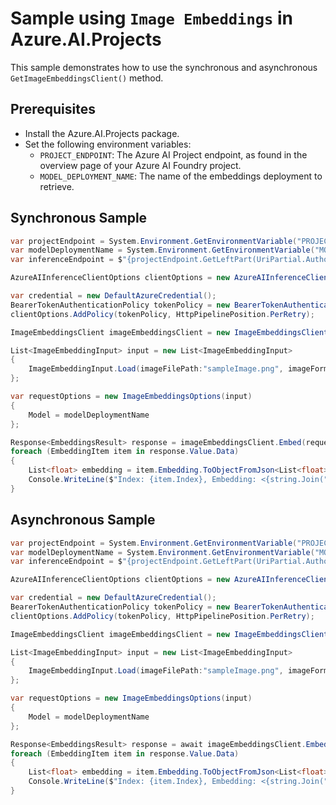 # Sample using `Image Embeddings` in Azure.AI.Projects

This sample demonstrates how to use the synchronous and asynchronous `GetImageEmbeddingsClient()` method.

## Prerequisites

- Install the Azure.AI.Projects package.
- Set the following environment variables:
  - `PROJECT_ENDPOINT`: The Azure AI Project endpoint, as found in the overview page of your Azure AI Foundry project.
  - `MODEL_DEPLOYMENT_NAME`: The name of the embeddings deployment to retrieve.

## Synchronous Sample

```C# Snippet:AI_Projects_ImageEmbeddingSync
var projectEndpoint = System.Environment.GetEnvironmentVariable("PROJECT_ENDPOINT");
var modelDeploymentName = System.Environment.GetEnvironmentVariable("MODEL_DEPLOYMENT_NAME");
var inferenceEndpoint = $"{projectEndpoint.GetLeftPart(UriPartial.Authority)}/models";

AzureAIInferenceClientOptions clientOptions = new AzureAIInferenceClientOptions();

var credential = new DefaultAzureCredential();
BearerTokenAuthenticationPolicy tokenPolicy = new BearerTokenAuthenticationPolicy(credential, new string[] { "https://ai.azure.com/.default" });
clientOptions.AddPolicy(tokenPolicy, HttpPipelinePosition.PerRetry);

ImageEmbeddingsClient imageEmbeddingsClient = new ImageEmbeddingsClient(new Uri(inferenceEndpoint), credential, clientOptions);

List<ImageEmbeddingInput> input = new List<ImageEmbeddingInput>
{
    ImageEmbeddingInput.Load(imageFilePath:"sampleImage.png", imageFormat:"png")
};

var requestOptions = new ImageEmbeddingsOptions(input)
{
    Model = modelDeploymentName
};

Response<EmbeddingsResult> response = imageEmbeddingsClient.Embed(requestOptions);
foreach (EmbeddingItem item in response.Value.Data)
{
    List<float> embedding = item.Embedding.ToObjectFromJson<List<float>>();
    Console.WriteLine($"Index: {item.Index}, Embedding: <{string.Join(", ", embedding)}>");
}
```
## Asynchronous Sample

```C# Snippet:AI_Projects_ImageEmbeddingAsync
var projectEndpoint = System.Environment.GetEnvironmentVariable("PROJECT_ENDPOINT");
var modelDeploymentName = System.Environment.GetEnvironmentVariable("MODEL_DEPLOYMENT_NAME");
var inferenceEndpoint = $"{projectEndpoint.GetLeftPart(UriPartial.Authority)}/models";

AzureAIInferenceClientOptions clientOptions = new AzureAIInferenceClientOptions();

var credential = new DefaultAzureCredential();
BearerTokenAuthenticationPolicy tokenPolicy = new BearerTokenAuthenticationPolicy(credential, new string[] { "https://ai.azure.com/.default" });
clientOptions.AddPolicy(tokenPolicy, HttpPipelinePosition.PerRetry);

ImageEmbeddingsClient imageEmbeddingsClient = new ImageEmbeddingsClient(new Uri(inferenceEndpoint), credential, clientOptions);

List<ImageEmbeddingInput> input = new List<ImageEmbeddingInput>
{
    ImageEmbeddingInput.Load(imageFilePath:"sampleImage.png", imageFormat:"png")
};

var requestOptions = new ImageEmbeddingsOptions(input)
{
    Model = modelDeploymentName
};

Response<EmbeddingsResult> response = await imageEmbeddingsClient.EmbedAsync(requestOptions);
foreach (EmbeddingItem item in response.Value.Data)
{
    List<float> embedding = item.Embedding.ToObjectFromJson<List<float>>();
    Console.WriteLine($"Index: {item.Index}, Embedding: <{string.Join(", ", embedding)}>");
}
```
